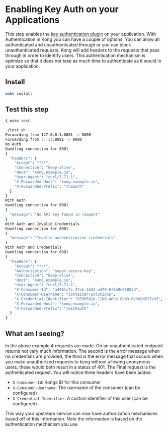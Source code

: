 # Enabling Key Auth on your Applications

This step enables the [key authentication plugin](https://docs.konghq.com/hub/kong-inc/key-auth/) on your application. With Authentication in Kong you can have a couple of options. You can allow all authenticated and unauthenticated through or you can block unauthenticated requests. Kong will add headers to the requests that pass through in order to identify users. This authentication mechanism is optimize so that it does not take as much time to authenticate as it would in your application.

## Install

```bash
make install
```

## Test this step

```bash
$ make test

./test.sh
Forwarding from 127.0.0.1:8081 -> 8000
Forwarding from [::1]:8081 -> 8000
No Auth
Handling connection for 8081
{
  "headers": {
    "Accept": "*/*",
    "Connection": "keep-alive",
    "Host": "kong.example.io",
    "User-Agent": "curl/7.71.1",
    "X-Forwarded-Host": "kong.example.io",
    "X-Forwarded-Prefix": "/noauth"
  }
}
With Auth
Handling connection for 8081
{
  "message": "No API key found in request"
}
With Auth and Invalid Credentials
Handling connection for 8081
{
  "message": "Invalid authentication credentials"
}
With Auth and Credentials
Handling connection for 8081
{
  "headers": {
    "Accept": "*/*",
    "Authorization": "super-secure-key",
    "Connection": "keep-alive",
    "Host": "kong.example.io",
    "User-Agent": "curl/7.71.1",
    "X-Consumer-Id": "a446fc7c-47ab-4b32-a479-6f6b9e91053d",
    "X-Consumer-Username": "container-solutions",
    "X-Credential-Identifier": "0330502e-1100-40ce-8db3-6cfebb5f7e9f",
    "X-Forwarded-Host": "kong.example.io",
    "X-Forwarded-Prefix": "/withauth"
  }
}
```

## What am I seeing?

In the above example 4 requests are made. On an unauthenticated endpoint returns not very much information. The second is the error message when no credentials are provided, the third is the error message that occurs when you make unauthorized requests to kong without allowing anonymous users, these would both result in a status of 401. The Final request is the authenticated request. You will notice three headers have been added.

- `X-Consumer-Id`: Kongs ID for this consumer
- `X-Consumer-Username`: The username of the consumer (can be configured)
- `X-Credential-Identifier`: A custom identifier of this user (can be configured)

This way your upstream service can now have authorization mechanisms based off of this information. Note the information is based on the authentication mechanism you use

